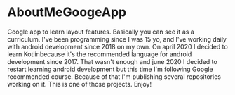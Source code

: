 # AboutMeGoogeApp
Google app to learn layout features. Basically you can see it as a curriculum.
I've been programming since I was 15 yo, and I've working daily with android development since 2018 on my own. On april 2020 
I decided to learn Kotlinbecause it's the recommended language for android development since 2017.
That wasn't enough and june 2020 I decided to restart learning android development but this time I'm following Google recommended course.
Because of that I'm publishing several repositories working on it. This is one of those projects. Enjoy!
